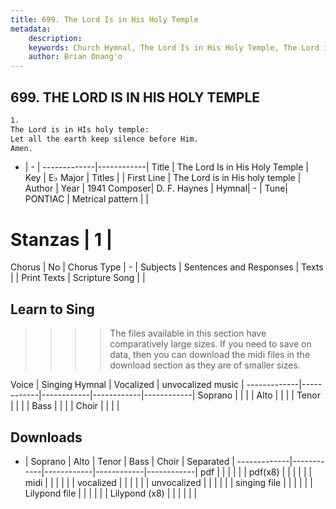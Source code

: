 ```yaml
---
title: 699. The Lord Is in His Holy Temple
metadata:
    description: 
    keywords: Church Hymnal, The Lord Is in His Holy Temple, The Lord is in His holy temple, 
    author: Brian Onang'o
---
```



## 699. THE LORD IS IN HIS HOLY TEMPLE

```txt
1.
The Lord is in HIs holy temple: 
Let all the earth keep silence before Him. 
Amen.
```

- |   -  |
-------------|------------|
Title | The Lord Is in His Holy Temple |
Key | E♭ Major |
Titles |  |
First Line | The Lord is in His holy temple |
Author | 
Year | 1941
Composer| D. F. Haynes |
Hymnal|  - |
Tune| PONTIAC |
Metrical pattern | |
# Stanzas | 1 |
Chorus | No |
Chorus Type | - |
Subjects | Sentences and Responses |
Texts |  |
Print Texts | 
Scripture Song |  |
  
## Learn to Sing

>>>> The files available in this section have comparatively large sizes. If you need to save on data, then you can download the midi files in the download section as they are of smaller sizes.

Voice |  Singing Hymnal | Vocalized | unvocalized music |
-------------|------------|------------|------------|------------|
Soprano | | | |
Alto | | | |
Tenor | | | |
Bass | | | |
Choir | | | |

## Downloads

- |  Soprano | Alto | Tenor | Bass | Choir | Separated |
-------------|------------|------------|------------|------------|
pdf | | | | | |
pdf(x8) | | | | | |
midi | | | | | |
vocalized | | | | | |
unvocalized | | | | | |
singing file | | | | | |
Lilypond file | | | | | |
Lilypond (x8) | | | | | |
  